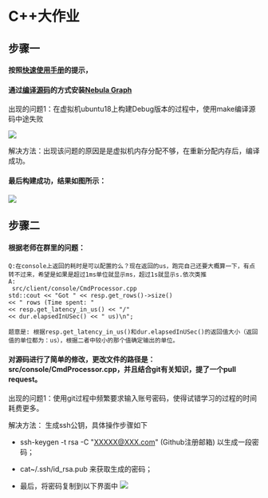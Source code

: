 # C++大作业

## 步骤一

#### 按照[快速使用手册](https://github.com/vesoft-inc/nebula/blob/master/docs/manual-CN/1.overview/2.quick-start/1.get-started.md)的提示，
#### 通过[编译源码](https://github.com/vesoft-inc/nebula/blob/master/docs/manual-EN/3.build-develop-and-administration/1.build/1.build-source-code.md)的方式安装[Nebula Graph](https://github.com/vesoft-inc/nebula)

出现的问题1：在虚拟机ubuntu18上构建Debug版本的过程中，使用make编译源码中途失败

![](https://user-images.githubusercontent.com/54877997/71333815-8a9af080-2576-11ea-9483-1ea4f70b469d.jpg)

解决方法：出现该问题的原因是是虚拟机内存分配不够，在重新分配内存后，编译成功。

#### 最后构建成功，结果如图所示：
![](https://user-images.githubusercontent.com/54877997/71334158-e6b24480-2577-11ea-9cec-adc6439df5b2.jpg)

## 步骤二

#### 根据老师在群里的问题：
```
Q:在console上返回的耗时是可以配置的么？现在返回的us，跑完自己还要大概算一下，有点转不过来，希望是如果是超过1ms单位就显示ms，超过1s就显示s.依次类推
A:
 src/client/console/CmdProcessor.cpp
std::cout << "Got " << resp.get_rows()->size()
<< " rows (Time spent: "
<< resp.get_latency_in_us() << "/"
<< dur.elapsedInUSec() << " us)\n";

题意是: 根据resp.get_latency_in_us()和dur.elapsedInUSec()的返回值大小（返回值的单位都为：us），根据二者中较小的那个值确定输出的单位。
```
#### 对源码进行了简单的修改，更改文件的路径是：src/console/CmdProcessor.cpp，并且结合git有关知识，提了一个pull request。

出现的问题1：使用git过程中频繁要求输入账号密码，使得试错学习的过程的时间耗费更多。

解决方法： 生成ssh公钥，具体操作步骤如下

- ssh-keygen -t rsa -C "XXXXX@XXX.com" (Github注册邮箱) 以生成一段密码；

- cat~/.ssh/id_rsa.pub 来获取生成的密码；
         
- 最后，将密码复制到以下界面中
  ![](https://user-images.githubusercontent.com/54877997/71336739-70b3da80-2583-11ea-9a12-bf9993f7323c.png)
          
